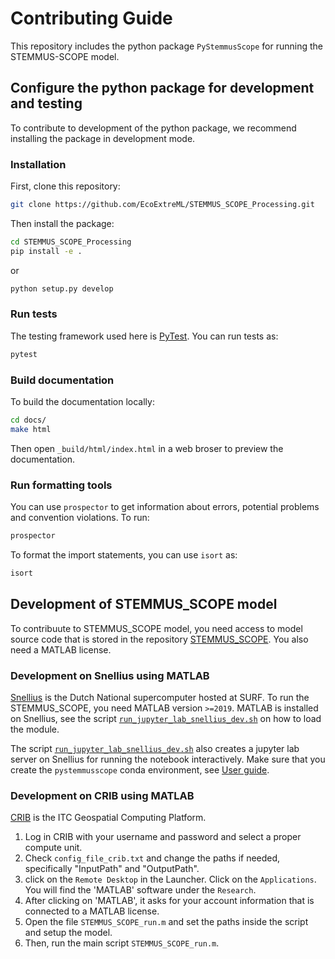 # Contributing Guide

This repository includes the python package `PyStemmusScope` for running the STEMMUS-SCOPE model.

## Configure the python package for development and testing

To contribute to development of the python package, we recommend installing the package in development mode. 


### Installation 

First, clone this repository:

```sh
git clone https://github.com/EcoExtreML/STEMMUS_SCOPE_Processing.git
```

Then install the package:

```sh
cd STEMMUS_SCOPE_Processing
pip install -e .
```

or

```sh
python setup.py develop
```

### Run tests

The testing framework used here is [PyTest](https://pytest.org). You can run
tests as:

```sh
pytest
```

### Build documentation

To build the documentation locally:

```sh
cd docs/
make html
```

Then open `_build/html/index.html` in a web broser to preview the documentation.

### Run formatting tools

You can use `prospector` to get information about errors, potential problems and convention violations. To run:

```sh
prospector
```

To format the import statements, you can use `isort` as:

```sh
isort
```

## Development of STEMMUS_SCOPE model

To contribuute to STEMMUS_SCOPE model, you need access to model source code that is stored in the repository [STEMMUS_SCOPE](https://github.com/EcoExtreML/STEMMUS_SCOPE). You also need a MATLAB license.

### Development on Snellius using MATLAB

[Snellius](https://servicedesk.surfsara.nl/wiki/display/WIKI/Snellius) is the
Dutch National supercomputer hosted at SURF. To run the STEMMUS_SCOPE, you need MATLAB version `>=2019`. MATLAB is installed on
Snellius, see the script
[`run_jupyter_lab_snellius_dev.sh`](https://github.com/EcoExtreML/STEMMUS_SCOPE_Processing/blob/main/run_jupyter_lab_snellius_dev.sh)
on how to load the module.

The script
[`run_jupyter_lab_snellius_dev.sh`](https://github.com/EcoExtreML/STEMMUS_SCOPE_Processing/blob/main/run_jupyter_lab_snellius_dev.sh)
also creates a jupyter lab server on Snellius for running the notebook
interactively. Make sure that you create the `pystemmusscope` conda environment, see [User guide](https://pystemmusscope.readthedocs.io/en/latest/readme_link.html#installations).

### Development on CRIB using MATLAB

[CRIB](https://crib.utwente.nl/) is the ITC Geospatial Computing Platform.

1. Log in CRIB with your username and password and select a proper compute unit.
2. Check `config_file_crib.txt` and change the paths if needed, specifically
   "InputPath" and "OutputPath".
3. click on the `Remote Desktop` in the
Launcher. Click on the `Applications`. You will find the 'MATLAB' software under
the `Research`.
4. After clicking on 'MATLAB', it asks for your account information that is
connected to a MATLAB license.
5. Open the file `STEMMUS_SCOPE_run.m` and set the paths inside the script and setup the model.
6. Then, run the main script `STEMMUS_SCOPE_run.m`.
